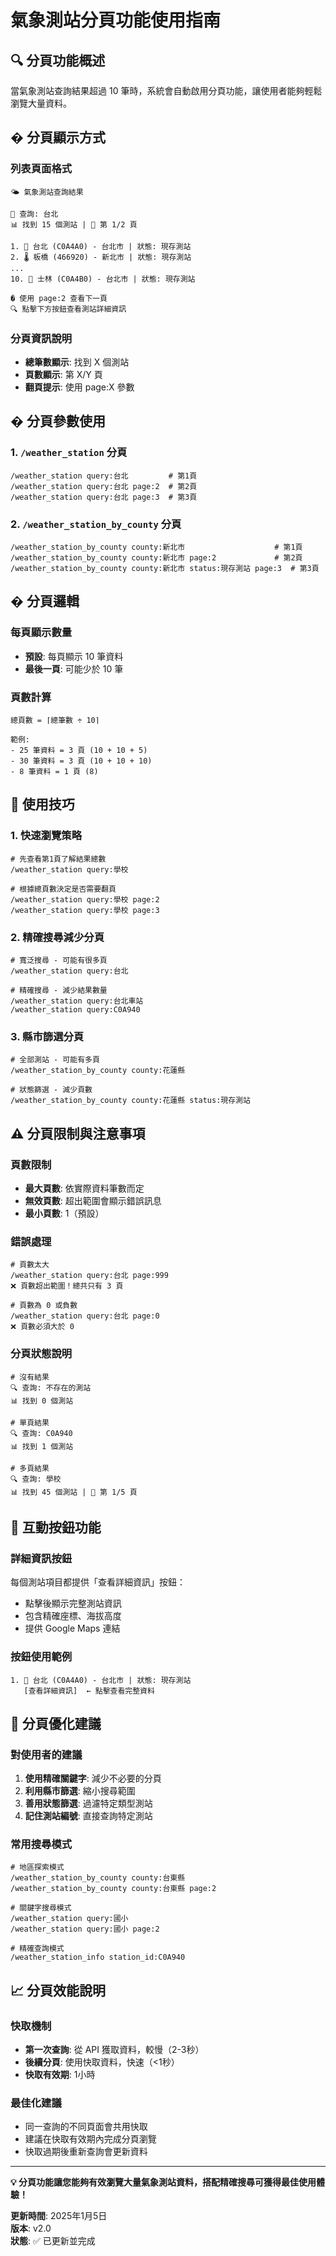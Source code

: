 # 氣象測站分頁功能使用指南

## 🔍 分頁功能概述

當氣象測站查詢結果超過 10 筆時，系統會自動啟用分頁功能，讓使用者能夠輕鬆瀏覽大量資料。

## � 分頁顯示方式

### 列表頁面格式
```
🌤️ 氣象測站查詢結果

📍 查詢: 台北
📊 找到 15 個測站 | 📄 第 1/2 頁

1. 🏢 台北 (C0A4A0) - 台北市 | 狀態: 現存測站
2. 🌡️ 板橋 (466920) - 新北市 | 狀態: 現存測站
...
10. 📡 士林 (C0A4B0) - 台北市 | 狀態: 現存測站

� 使用 page:2 查看下一頁
🔍 點擊下方按鈕查看測站詳細資訊
```

### 分頁資訊說明
- **總筆數顯示**: 找到 X 個測站
- **頁數顯示**: 第 X/Y 頁
- **翻頁提示**: 使用 page:X 參數

## � 分頁參數使用

### 1. `/weather_station` 分頁
```
/weather_station query:台北         # 第1頁
/weather_station query:台北 page:2  # 第2頁
/weather_station query:台北 page:3  # 第3頁
```

### 2. `/weather_station_by_county` 分頁
```
/weather_station_by_county county:新北市                    # 第1頁
/weather_station_by_county county:新北市 page:2             # 第2頁
/weather_station_by_county county:新北市 status:現存測站 page:3  # 第3頁
```

## � 分頁邏輯

### 每頁顯示數量
- **預設**: 每頁顯示 10 筆資料
- **最後一頁**: 可能少於 10 筆

### 頁數計算
```
總頁數 = ⌈總筆數 ÷ 10⌉

範例:
- 25 筆資料 = 3 頁 (10 + 10 + 5)
- 30 筆資料 = 3 頁 (10 + 10 + 10)
- 8 筆資料 = 1 頁 (8)
```

## 🎯 使用技巧

### 1. 快速瀏覽策略
```
# 先查看第1頁了解結果總數
/weather_station query:學校

# 根據總頁數決定是否需要翻頁
/weather_station query:學校 page:2
/weather_station query:學校 page:3
```

### 2. 精確搜尋減少分頁
```
# 寬泛搜尋 - 可能有很多頁
/weather_station query:台北

# 精確搜尋 - 減少結果數量
/weather_station query:台北車站
/weather_station query:C0A940
```

### 3. 縣市篩選分頁
```
# 全部測站 - 可能有多頁
/weather_station_by_county county:花蓮縣

# 狀態篩選 - 減少頁數
/weather_station_by_county county:花蓮縣 status:現存測站
```

## ⚠️ 分頁限制與注意事項

### 頁數限制
- **最大頁數**: 依實際資料筆數而定
- **無效頁數**: 超出範圍會顯示錯誤訊息
- **最小頁數**: 1（預設）

### 錯誤處理
```
# 頁數太大
/weather_station query:台北 page:999
❌ 頁數超出範圍！總共只有 3 頁

# 頁數為 0 或負數
/weather_station query:台北 page:0
❌ 頁數必須大於 0
```

### 分頁狀態說明
```
# 沒有結果
🔍 查詢: 不存在的測站
📊 找到 0 個測站

# 單頁結果
🔍 查詢: C0A940
📊 找到 1 個測站

# 多頁結果
🔍 查詢: 學校
📊 找到 45 個測站 | 📄 第 1/5 頁
```

## 📱 互動按鈕功能

### 詳細資訊按鈕
每個測站項目都提供「查看詳細資訊」按鈕：
- 點擊後顯示完整測站資訊
- 包含精確座標、海拔高度
- 提供 Google Maps 連結

### 按鈕使用範例
```
1. 🏢 台北 (C0A4A0) - 台北市 | 狀態: 現存測站
   [查看詳細資訊]  ← 點擊查看完整資料
```

## 🔄 分頁優化建議

### 對使用者的建議
1. **使用精確關鍵字**: 減少不必要的分頁
2. **利用縣市篩選**: 縮小搜尋範圍
3. **善用狀態篩選**: 過濾特定類型測站
4. **記住測站編號**: 直接查詢特定測站

### 常用搜尋模式
```
# 地區探索模式
/weather_station_by_county county:台東縣
/weather_station_by_county county:台東縣 page:2

# 關鍵字搜尋模式
/weather_station query:國小
/weather_station query:國小 page:2

# 精確查詢模式
/weather_station_info station_id:C0A940
```

## 📈 分頁效能說明

### 快取機制
- **第一次查詢**: 從 API 獲取資料，較慢（2-3秒）
- **後續分頁**: 使用快取資料，快速（<1秒）
- **快取有效期**: 1小時

### 最佳化建議
- 同一查詢的不同頁面會共用快取
- 建議在快取有效期內完成分頁瀏覽
- 快取過期後重新查詢會更新資料

---

**💡 分頁功能讓您能夠有效瀏覽大量氣象測站資料，搭配精確搜尋可獲得最佳使用體驗！**

**更新時間**: 2025年1月5日  
**版本**: v2.0  
**狀態**: ✅ 已更新並完成
